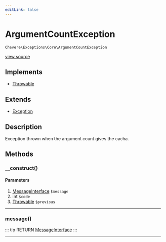 ```yaml
---
editLink: false
---
```


# ArgumentCountException

`Chevere\Exceptions\Core\ArgumentCountException`

[view source](https://github.com/chevere/chevere/blob/master/exceptions/Core/ArgumentCountException.php)

## Implements

- [Throwable](https://www.php.net/manual/class.throwable)

## Extends

- [Exception](./Exception.md)

## Description

Exception thrown when the argument count gives the cacha.

## Methods

### __construct()

#### Parameters

1. [MessageInterface](../../Interfaces/Message/MessageInterface.md) `$message`
2. int `$code`
3. [Throwable](https://www.php.net/manual/class.throwable) `$previous`

---

### message()

::: tip RETURN
[MessageInterface](../../Interfaces/Message/MessageInterface.md)
:::

---
